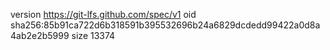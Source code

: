 version https://git-lfs.github.com/spec/v1
oid sha256:85b91ca722d6b318591b395532696b24a6829dcdedd99422a0d8a4ab2e2b5999
size 13374
